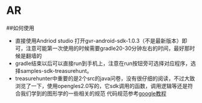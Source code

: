 # AR

##如何使用

- 直接使用Andriod studio 打开gvr-android-sdk-1.0.3（不是最新版本）即可，注意可能第一次使用的时候需要gradle20-30分钟左右的时间，最好那时候是翻墙的
- gradle结束以后可以直接run到手机上，注意在run按钮旁可选择对应程序，选择samples-sdk-treasurehunt。
- treasurehunter中重要的是2个src的java问卷，没有很仔细的阅读，不过大致浏览了一下，使用opengles2.0写的，它sdk调用的函数，调用逻辑等还是符合我们学到的图形学的一些相关的规范
  代码规范参考[google教程](https://developers.google.com/vr/android/samples/treasure-hunt)
 
